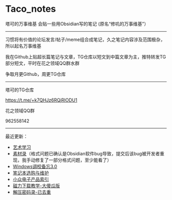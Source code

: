 # Taco_notes

塔可的万事维基 会贴一些用Obsidian写的笔记
(原名“修叽的万事维基”）

---

习惯将有价值的论坛发言/帖子/meme组合成笔记，久之笔记内容涉及范围极杂，所以起名万事维基

我在Github上贴超长篇笔记与文章，TG仓库以短文到中篇文章为主，推特转发TG部分短文，平时在花之领域QQ群水群

争取月更Github，周更TG仓库

---

塔可的TG仓库

https://t.me/+k7QHJz6RQjRlODU1

花之领域QQ群

962558142

---

最近更新：

- [艺术学习](/知识/电子知识/绘画知识/艺术学习/艺术学习.md)
- [素材录](/素材录/素材录.md)（格式问题已确认是Obsidian软件bug导致，提交后该bug被开发者重现，我手动修复了一部分格式问题，至少能看了）
- [Windows调校备忘3.0](/知识/电子知识/系统安装与修复/Windows/Windows调校备忘3.0/Windows调校备忘3.0.md)
- [笔记本选购与维护](/知识/电子知识/硬件设备/笔记本选购/笔记本选购与维护.md)
- [小众电子产品索引](/知识/电子知识/硬件设备/小众电子产品索引/小众电子产品索引.md)
- [磁力下载教学-大傻瓜版](/磁力下载教学-大傻瓜版/磁力下载教学-大傻瓜版.md)
- [解压密码录-已去重](/解压密码/解压密码录-已去重.md)
